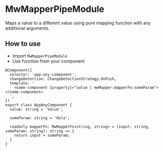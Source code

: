 # MwMapperPipeModule

Maps a value to a different value using pure mapping function with any additional arguments.

## How to use

- Import `MwMapperPipeModule`
- Use function from your component

```
@Component({
  selector: 'app-any-component',
  changeDetection: ChangeDetectionStrategy.OnPush,
  template: '
    <some-component [property]="value | mwMapper:mapperFn:someParam"></some-component>
  ',
})
export class AppAnyComponent {
  value: string = 'Value';

  someParam: string = 'Hola';
  
  readonly mapperFn: MwMapperFn<string, string> = (input: string, someParam: string): string => {
    return input + someParam;
  }
}
```
